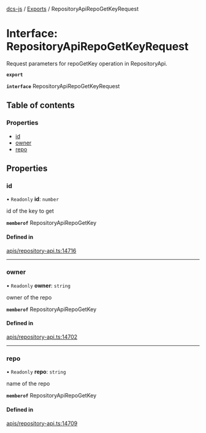 [dcs-js](../README.md) / [Exports](../modules.md) / RepositoryApiRepoGetKeyRequest

# Interface: RepositoryApiRepoGetKeyRequest

Request parameters for repoGetKey operation in RepositoryApi.

**`export`**

**`interface`** RepositoryApiRepoGetKeyRequest

## Table of contents

### Properties

- [id](RepositoryApiRepoGetKeyRequest.md#id)
- [owner](RepositoryApiRepoGetKeyRequest.md#owner)
- [repo](RepositoryApiRepoGetKeyRequest.md#repo)

## Properties

### <a id="id" name="id"></a> id

• `Readonly` **id**: `number`

id of the key to get

**`memberof`** RepositoryApiRepoGetKey

#### Defined in

[apis/repository-api.ts:14716](https://github.com/unfoldingWord/dcs-js/blob/b29eb7a/apis/repository-api.ts#L14716)

___

### <a id="owner" name="owner"></a> owner

• `Readonly` **owner**: `string`

owner of the repo

**`memberof`** RepositoryApiRepoGetKey

#### Defined in

[apis/repository-api.ts:14702](https://github.com/unfoldingWord/dcs-js/blob/b29eb7a/apis/repository-api.ts#L14702)

___

### <a id="repo" name="repo"></a> repo

• `Readonly` **repo**: `string`

name of the repo

**`memberof`** RepositoryApiRepoGetKey

#### Defined in

[apis/repository-api.ts:14709](https://github.com/unfoldingWord/dcs-js/blob/b29eb7a/apis/repository-api.ts#L14709)
